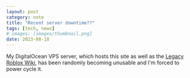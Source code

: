 ```yaml
---
layout: post
category: note
title: "Recent server downtime??"
tags: [tech, news]
# images: [images/thumbnail.png]
date: 2023-08-18
---
```

My DigitalOcean VPS server, which hosts this site as well as the [Legacy Roblox Wiki](https://rbxlegacy.wiki), has been randomly becoming unusable and I'm forced to power cycle it.<!--more-->